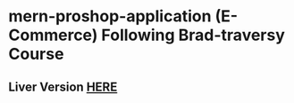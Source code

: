 # mern-proshop-application (E-Commerce) Following Brad-traversy Course
## Liver Version [HERE](https://mernproshopapplication.herokuapp.com/)
